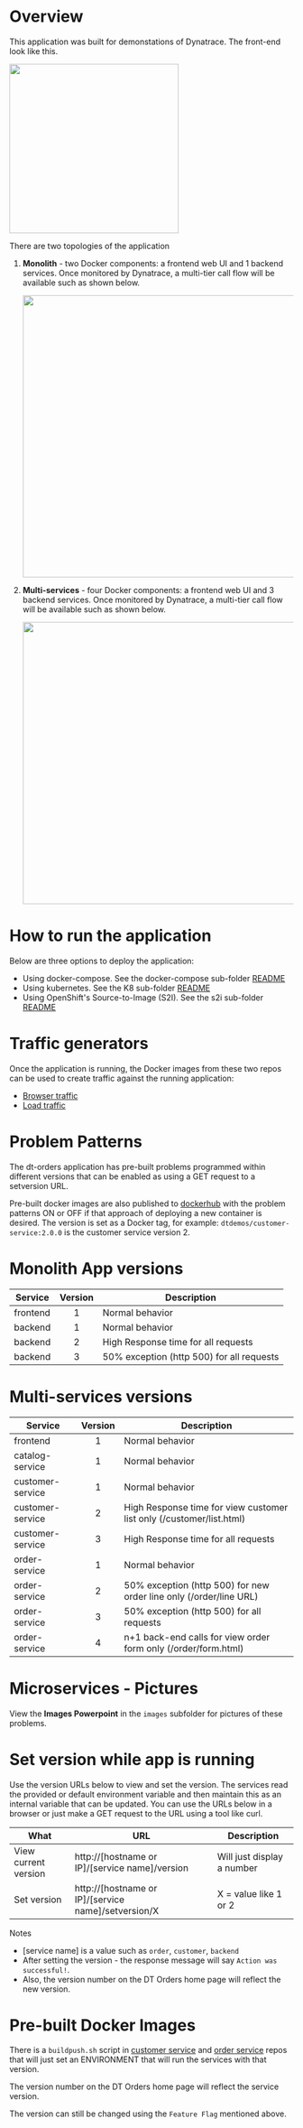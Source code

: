 # Overview

This application was built for demonstations of Dynatrace.  The front-end look like this.

<img src="images/orders.png" width="300"/>

There are two topologies of the application
1. **Monolith** - two Docker components: a frontend web UI and 1 backend services.  Once monitored by Dynatrace, a multi-tier call flow will be available such as shown below.

    <img src="images/dt-call-flow-monolith.png" width="500"/>

1. **Multi-services** - four Docker components: a frontend web UI and 3 backend services.  Once monitored by Dynatrace, a multi-tier call flow will be available such as shown below.

    <img src="images/dt-call-flow.png" width="500"/>

# How to run the application

Below are three options to deploy the application:
* Using docker-compose. See the docker-compose sub-folder [README](docker-compose/README.md)
* Using kubernetes. See the K8 sub-folder [README](k8/README.md)
* Using OpenShift's Source-to-Image (S2I). See the s2i sub-folder [README](s2i/README.md)

# Traffic generators

Once the application is running, the Docker images from these two repos can be used to create traffic against the running application:

* [Browser traffic](https://github.com/dt-orders/browser-traffic)
* [Load traffic](https://github.com/dt-orders/load-traffic)

# Problem Patterns

The dt-orders application has pre-built problems programmed within different versions that can be enabled as using a GET request to a setversion URL. 

Pre-built docker images are also published to [dockerhub](https://hub.docker.com/u/dtdemos) with the problem patterns ON or OFF if that approach of deploying a new container is desired.  The version is set as a Docker tag, for example: `dtdemos/customer-service:2.0.0` is the customer service version 2.

# Monolith App versions

| Service  | Version | Description |
|---|:---:|---|
| frontend | 1 | Normal behavior |
| backend | 1 | Normal behavior |
| backend | 2 | High Response time for all requests |
| backend | 3 | 50% exception (http 500) for all requests |

# Multi-services versions

| Service  | Version | Description |
|---|:---:|---|
| frontend | 1 | Normal behavior |
| catalog-service | 1 | Normal behavior |
| customer-service | 1 | Normal behavior |
| customer-service | 2 | High Response time for view customer list only (/customer/list.html) |
| customer-service | 3 | High Response time for all requests |
| order-service | 1 | Normal behavior |
| order-service | 2 | 50% exception (http 500) for new order line only (/order/line URL)  |
| order-service | 3 | 50% exception (http 500) for all requests |
| order-service | 4 | n+1 back-end calls for view order form only (/order/form.html) |

# Microservices - Pictures

View the **Images Powerpoint** in the `images` subfolder for pictures of these problems.

# Set version while app is running

Use the version URLs below to view and set the version. The services read the provided or default environment variable and then maintain this as an internal variable that can be updated. You can use the URLs below in a browser or just make a GET request to the URL using a tool like curl.

 What | URL | Description |
|---|---|---|
| View current version | http://[hostname or IP]/[service name]/version | Will just display a number |
| Set version | http://[hostname or IP]/[service name]/setversion/X | X = value like 1 or 2 |

Notes
* [service name] is a value such as `order`, `customer`, `backend`
* After setting the version - the response message will say `Action was successful!`.  
* Also, the version number on the DT Orders home page will reflect the new version.

# Pre-built Docker Images

There is a `buildpush.sh` script in [customer service](https://github.com/dt-orders/customer-service/blob/master/buildpush.sh) and [order service](https://github.com/dt-orders/order-service/blob/master/buildpush.sh) repos that will just set an ENVIRONMENT that will run the services with that version. 

The version number on the DT Orders home page will reflect the service version.

The version can still be changed using the `Feature Flag` mentioned above.
